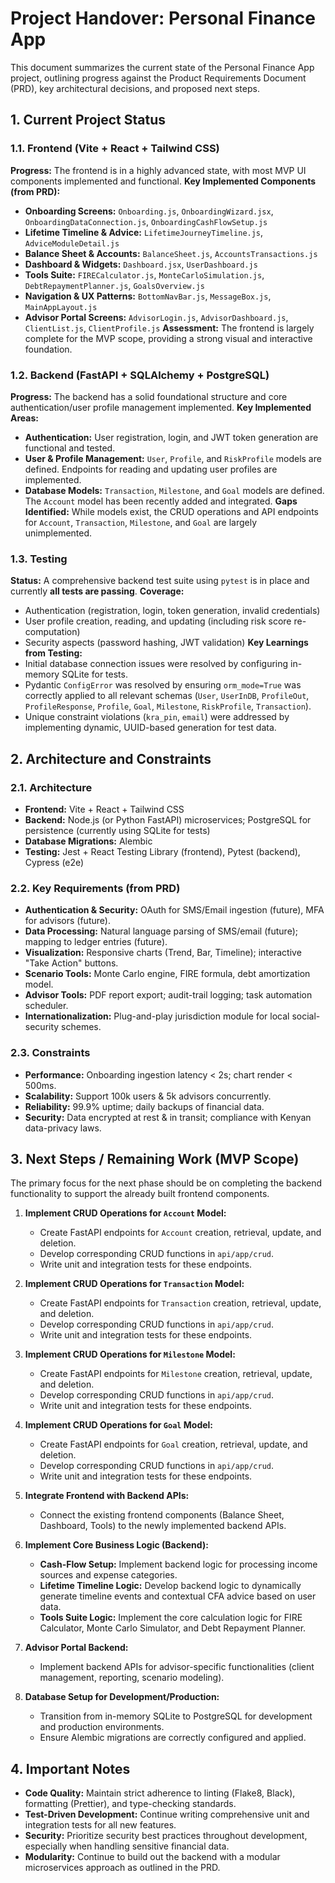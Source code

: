 # Project Handover: Personal Finance App

This document summarizes the current state of the Personal Finance App project, outlining progress against the Product Requirements Document (PRD), key architectural decisions, and proposed next steps.

## 1. Current Project Status

### 1.1. Frontend (Vite + React + Tailwind CSS)
**Progress:** The frontend is in a highly advanced state, with most MVP UI components implemented and functional.
**Key Implemented Components (from PRD):**
*   **Onboarding Screens:** `Onboarding.js`, `OnboardingWizard.jsx`, `OnboardingDataConnection.js`, `OnboardingCashFlowSetup.js`
*   **Lifetime Timeline & Advice:** `LifetimeJourneyTimeline.js`, `AdviceModuleDetail.js`
*   **Balance Sheet & Accounts:** `BalanceSheet.js`, `AccountsTransactions.js`
*   **Dashboard & Widgets:** `Dashboard.jsx`, `UserDashboard.js`
*   **Tools Suite:** `FIRECalculator.js`, `MonteCarloSimulation.js`, `DebtRepaymentPlanner.js`, `GoalsOverview.js`
*   **Navigation & UX Patterns:** `BottomNavBar.js`, `MessageBox.js`, `MainAppLayout.js`
*   **Advisor Portal Screens:** `AdvisorLogin.js`, `AdvisorDashboard.js`, `ClientList.js`, `ClientProfile.js`
**Assessment:** The frontend is largely complete for the MVP scope, providing a strong visual and interactive foundation.

### 1.2. Backend (FastAPI + SQLAlchemy + PostgreSQL)
**Progress:** The backend has a solid foundational structure and core authentication/user profile management implemented.
**Key Implemented Areas:**
*   **Authentication:** User registration, login, and JWT token generation are functional and tested.
*   **User & Profile Management:** `User`, `Profile`, and `RiskProfile` models are defined. Endpoints for reading and updating user profiles are implemented.
*   **Database Models:** `Transaction`, `Milestone`, and `Goal` models are defined. The `Account` model has been recently added and integrated.
**Gaps Identified:** While models exist, the CRUD operations and API endpoints for `Account`, `Transaction`, `Milestone`, and `Goal` are largely unimplemented.

### 1.3. Testing
**Status:** A comprehensive backend test suite using `pytest` is in place and currently **all tests are passing**.
**Coverage:**
*   Authentication (registration, login, token generation, invalid credentials)
*   User profile creation, reading, and updating (including risk score re-computation)
*   Security aspects (password hashing, JWT validation)
**Key Learnings from Testing:**
*   Initial database connection issues were resolved by configuring in-memory SQLite for tests.
*   Pydantic `ConfigError` was resolved by ensuring `orm_mode=True` was correctly applied to all relevant schemas (`User`, `UserInDB`, `ProfileOut`, `ProfileResponse`, `Profile`, `Goal`, `Milestone`, `RiskProfile`, `Transaction`).
*   Unique constraint violations (`kra_pin`, `email`) were addressed by implementing dynamic, UUID-based generation for test data.

## 2. Architecture and Constraints

### 2.1. Architecture
*   **Frontend:** Vite + React + Tailwind CSS
*   **Backend:** Node.js (or Python FastAPI) microservices; PostgreSQL for persistence (currently using SQLite for tests)
*   **Database Migrations:** Alembic
*   **Testing:** Jest + React Testing Library (frontend), Pytest (backend), Cypress (e2e)

### 2.2. Key Requirements (from PRD)
*   **Authentication & Security:** OAuth for SMS/Email ingestion (future), MFA for advisors (future).
*   **Data Processing:** Natural language parsing of SMS/email (future); mapping to ledger entries (future).
*   **Visualization:** Responsive charts (Trend, Bar, Timeline); interactive "Take Action" buttons.
*   **Scenario Tools:** Monte Carlo engine, FIRE formula, debt amortization model.
*   **Advisor Tools:** PDF report export; audit-trail logging; task automation scheduler.
*   **Internationalization:** Plug-and-play jurisdiction module for local social-security schemes.

### 2.3. Constraints
*   **Performance:** Onboarding ingestion latency < 2s; chart render < 500ms.
*   **Scalability:** Support 100k users & 5k advisors concurrently.
*   **Reliability:** 99.9% uptime; daily backups of financial data.
*   **Security:** Data encrypted at rest & in transit; compliance with Kenyan data-privacy laws.

## 3. Next Steps / Remaining Work (MVP Scope)

The primary focus for the next phase should be on completing the backend functionality to support the already built frontend components.

1.  **Implement CRUD Operations for `Account` Model:**
    *   Create FastAPI endpoints for `Account` creation, retrieval, update, and deletion.
    *   Develop corresponding CRUD functions in `api/app/crud`.
    *   Write unit and integration tests for these endpoints.

2.  **Implement CRUD Operations for `Transaction` Model:**
    *   Create FastAPI endpoints for `Transaction` creation, retrieval, update, and deletion.
    *   Develop corresponding CRUD functions in `api/app/crud`.
    *   Write unit and integration tests for these endpoints.

3.  **Implement CRUD Operations for `Milestone` Model:**
    *   Create FastAPI endpoints for `Milestone` creation, retrieval, update, and deletion.
    *   Develop corresponding CRUD functions in `api/app/crud`.
    *   Write unit and integration tests for these endpoints.

4.  **Implement CRUD Operations for `Goal` Model:**
    *   Create FastAPI endpoints for `Goal` creation, retrieval, update, and deletion.
    *   Develop corresponding CRUD functions in `api/app/crud`.
    *   Write unit and integration tests for these endpoints.

5.  **Integrate Frontend with Backend APIs:**
    *   Connect the existing frontend components (Balance Sheet, Dashboard, Tools) to the newly implemented backend APIs.

6.  **Implement Core Business Logic (Backend):**
    *   **Cash-Flow Setup:** Implement backend logic for processing income sources and expense categories.
    *   **Lifetime Timeline Logic:** Develop backend logic to dynamically generate timeline events and contextual CFA advice based on user data.
    *   **Tools Suite Logic:** Implement the core calculation logic for FIRE Calculator, Monte Carlo Simulator, and Debt Repayment Planner.

7.  **Advisor Portal Backend:**
    *   Implement backend APIs for advisor-specific functionalities (client management, reporting, scenario modeling).

8.  **Database Setup for Development/Production:**
    *   Transition from in-memory SQLite to PostgreSQL for development and production environments.
    *   Ensure Alembic migrations are correctly configured and applied.

## 4. Important Notes

*   **Code Quality:** Maintain strict adherence to linting (Flake8, Black), formatting (Prettier), and type-checking standards.
*   **Test-Driven Development:** Continue writing comprehensive unit and integration tests for all new features.
*   **Security:** Prioritize security best practices throughout development, especially when handling sensitive financial data.
*   **Modularity:** Continue to build out the backend with a modular microservices approach as outlined in the PRD.
